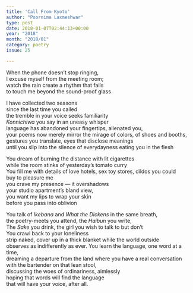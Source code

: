 ```yaml
---
title: 'Call From Kyoto'
author: "Poornima Laxmeshwar"
type: post
date: 2018-01-07T02:44:13+00:00
year: "2018"
month: "2018/01"
category: poetry
issue: 25

---
```

When the phone doesn’t stop ringing,  
I excuse myself from the meeting room;  
watch the rain create a rhythm that fails  
to touch me beyond the sound-proof glass

I have collected two seasons  
since the last time you called  
the tremble in your voice seeks familiarity  
_Konnichiwa_ you say in an uneasy whisper  
language has abandoned your fingertips, alienated you,  
your poems now merely mirror the mirage of colors, of shoes and booths,  
gestures you translate, eyes that disclose meanings  
until you slip into the silence of everydayness eating you in the flesh

You dream of burning the distance with lit cigarettes  
while the room stinks of yesterday’s tomato curry  
You fill me with details of love hotels, sex toy stores, dildos you could  
buy to pleasure me  
you crave my presence — it overshadows  
your studio apartment’s bland view,  
you want my lips to wrap your skin  
before you pass into oblivion

You talk of _Ikebana_ and _What the Dickens_ in the same breath,  
the poetry-meets you attend, the _Haibun_ you write,  
The _Sake_ you drink, the girl you wish to talk to but don’t  
You crawl back to your loneliness  
strip naked, cover up in a thick blanket while the world outside  
observes as indifferently as ever. You learn the language, one word at a time,  
dreaming a departure from the land where you have a real conversation  
with the bartender on that lean stool,  
discussing the woes of ordinariness, aimlessly  
hoping that words will find the language  
that will have your voice, after all.
